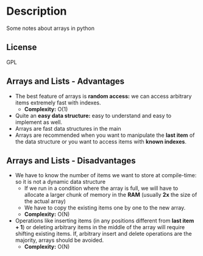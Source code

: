 # Description

Some notes about arrays in python

## License

GPL

## Arrays and Lists - Advantages

- The best feature of arrays is **random access:** we can access arbitrary items extremely fast with indexes.
  - **Complexity:** O(1)
- Quite an **easy data structure:** easy to understand and easy to implement as well.
- Arrays are fast data structures in the main
- Arrays are recommended when you want to manipulate the **last item** of the data structure or you want to access items with **known indexes**.

## Arrays and Lists - Disadvantages

- We have to know the number of items we want to store at compile-time: so it is not a dynamic data structure
  - If we run in a condition where the array is full, we will have to allocate a larger chunk of memory in the **RAM** (usually **2x** the size of the actual array)
  - We have to copy the existing items one by one to the new array.
  - **Complexity:** O(N)
- Operations like inserting items (in any positions different from **last item + 1**)  or deleting arbitrary items in the middle of the array will require shifting existing items. If, arbitrary insert and delete operations are the majority, arrays should be avoided.
  - **Complexity:** O(N)